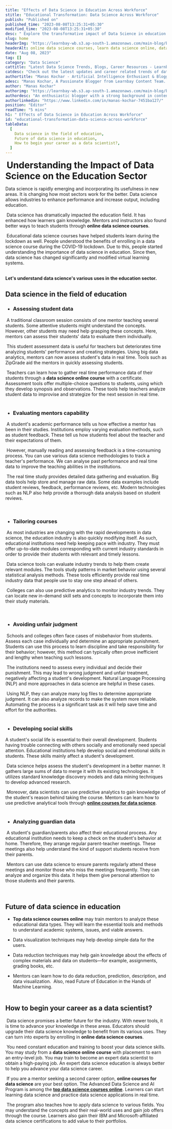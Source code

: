 ```yaml
---
title: "Effects of Data Science in Education Across Workforce"
stitle: "Educational Transformation: Data Science Across Workforce"
publish: "Published on"
published_time: "2023-08-08T13:25:31+05:30"
modified_time: "2023-08-08T13:25:31+05:30"
desc: " Explore the transformative impact of Data Science in education on the workforce, enhancing skills, personalizing learning, and aligning curriculum with industry demands."
slug: home
headerImg: "https://learnbay-wb.s3.ap-south-1.amazonaws.com/main-blog/blog/educational-transformation.png"
headerAlt: online data science courses, learn data science online, data science online course
date: "Aug 08, 2023"
tag: []
category: "Data Science"
cattitle: "Latest Data Science Trends, Blogs, Career Resources - Learnbay Blogs"
catdesc: "Check out the latest updates and career related trends of data science and business analytics here inside the Learnbay's data science blogs."
authortitle: "Manas Kochar - Artificial Intelligence Enthusiast & Blogger | Learnbay"
adesc: "Manas Kochar, A Passionate Blogger from Learnbay Content Team. Explore her Artificial Intelligence and Machine Learning Blogs.."
author: "Manas Kochar"
authorimg: "https://learnbay-wb.s3.ap-south-1.amazonaws.com/main-blog/blog/manas-kochar.webp"
authordesc: "An enthusiastic blogger with a strong background in content creation and a hard-core interest in emerging technologies, mainly hot topics and happenings in AI and machine learning."
authorlinkedin: "https://www.linkedin.com/in/manas-kochar-7451ba127/"
position: "Editor"
readTime: "5 mins"
h1: " Effects of Data Science in Education Across Workforce"
id: "educational-transformation-data-science-across-workforce"
tableData:
  [
    Data science in the field of education,
    Future of data science in education,
    How to begin your career as a data scientist?,
  ]
---
```


​
<span style=" font-weight:bold; font-size:28px">Understanding the Impact of Data Science on the Education Sector
</span> <br/>

Data science is rapidly emerging and incorporating its usefulness in new areas. It is changing how most sectors work for the better. Data science allows industries to enhance performance and increase output, including education.<br/>

​
Data science has dramatically impacted the education field. It has enhanced how learners gain knowledge. Mentors and instructors also found better ways to teach students through <b>online data science courses</b>.<br/>

​
Educational data science courses have helped students learn during the lockdown as well. People understood the benefits of enrolling in a data science course during the COVID-19 lockdown. Due to this, people started understanding the importance of data science in education. Since then, data science has changed significantly and modified virtual learning systems.<br/> <br/>

**Let's understand data science's various uses in the education sector.**
​

## Data science in the field of education

- ### Assessing student data

​
A traditional classroom session consists of one mentor teaching several students. Some attentive students might understand the concepts. However, other students may need help grasping these concepts. Here, mentors can assess their students' data to evaluate them individually. <br/>

​
This student assessment data is useful for teachers but deteriorates time analyzing students' performance and creating strategies. Using big data analytics, mentors can now assess student's data in real time. Tools such as ZipGrade aid the mentors in quickly assessing students.<br/>

​
Teachers can learn how to gather real time performance data of their students through a <b>data science online course</b> with a certificate. Assessment tools offer multiple-choice questions to students, using which they develop synopsis and observations. These tools help teachers analyze student data to improvise and strategize for the next session in real time.<br/>
​

- ### Evaluating mentors capability

​
A student's academic performance tells us how effective a mentor has been in their studies. Institutions employ varying evaluation methods, such as student feedback. These tell us how students feel about the teacher and their expectations of them. <br/>

​
However, manually reading and assessing feedback is a time-consuming process. You can use various data science methodologies to track a teacher's performance. We can analyse past performance and real time data to improve the teaching abilities in the institutions.<br/>

​
The real time study provides detailed data gathering and evaluation. Big data tools help store and manage raw data. Some data examples include student reviews, feedback, performance reviews, etc. Modern technologies such as NLP also help provide a thorough data analysis based on student reviews.<br/>

​

- ### Tailoring courses

​
As most industries are changing with the rapid developments in data science, the education industry is also quickly modifying itself. As such, educational institutions need help keeping pace with industry. They must offer up-to-date modules corresponding with current industry standards in order to provide their students with relevant and timely lessons.<br/>

​
Data science tools can evaluate industry trends to help them create relevant modules. The tools study patterns in market behavior using several statistical analysis methods. These tools efficiently provide real time industry data that people use to stay one step ahead of others.<br/>

​
Colleges can also use predictive analytics to monitor industry trends. They can locate new in-demand skill sets and concepts to incorporate them into their study materials.<br/>

​

- ### Avoiding unfair judgment

​
Schools and colleges often face cases of misbehavior from students. Assess each case individually and determine an appropriate punishment. Students can use this process to learn discipline and take responsibility for their behavior; however, this method can typically often prove inefficient and lengthy when teaching such lessons.<br/>

​
The institutions need to assess every individual and decide their punishment. This may lead to wrong judgment and unfair treatment, negatively affecting a student's development. Natural Language Processing (NLP) and more approaches in data science are helpful in these cases.<br/>

​
Using NLP, they can analyze many log files to determine appropriate judgment. It can also analyze records to make the system more reliable. Automating the process is a significant task as it will help save time and effort for the authorities.<br/>
​

- ### Developing social skills
  
A student's social life is essential to their overall development. Students having trouble connecting with others socially and emotionally need special attention. Educational institutions help develop social and emotional skills in students. These skills mainly affect a student's development.<br/>

​
Data science helps assess the student's development in a better manner. It gathers large sums of data to merge it with its existing technologies. It utilizes standard knowledge discovery models and data mining techniques to develop advanced research.<br/>

​
Moreover, data scientists can use predictive analytics to gain knowledge of the student's reason behind taking the course. Mentors can learn how to use predictive analytical tools through <b><a href="https://www.learnbay.co/data-science-certification-courses" target="_blank">online courses for data science</a></b>.<br/>
​

- ### Analyzing guardian data

​
A student's guardian/parents also affect their educational process. Any educational institution needs to keep a check on the student's behavior at home. Therefore, they arrange regular parent-teacher meetings. These meetings also help understand the kind of support students receive from their parents. <br/>

​
Mentors can use data science to ensure parents regularly attend these meetings and monitor those who miss the meetings frequently. They can analyze and organize this data. It helps them give personal attention to those students and their parents.<br/>

​

## Future of data science in education

- <b>Top data science courses online</b> may train mentors to analyze these educational data types. They will learn the essential tools and methods to understand academic systems, issues, and viable answers.

- Data visualization techniques may help develop simple data for the users.
- Data reduction techniques may help gain knowledge about the effects of complex materials and data on students—for example, assignments, grading books, etc.
- Mentors can learn how to do data reduction, prediction, description, and data visualization.
  ​
  Also, read Future of Education in the Hands of Machine Learning. <br/>
  ​

## How to begin your career as a data scientist?

​
Data science promises a better future for the industry. With newer tools, it is time to advance your knowledge in these areas. Educators should upgrade their data science knowledge to benefit from its various uses. They can turn into experts by enrolling in <b>online data science courses</b>.<br/>

​
You need constant education and training to boost your data science skills. You may study from a <b>data science online course</b> with placement to earn an entry-level job. You may train to become an expert data scientist to obtain a high-paying job. An expert data science education is always better to help you advance your data science career.<br/>

​
If you are a mentor seeking a second career option, <b>online courses for data science</b> are your best option. The Advanced Data Science and AI Program is among the <b><a href="https://www.learnbay.co/data-science-certification-courses" target="_blank">top data science courses online</a></b>. Learners can start learning data science and practice data science applications in real time.<br/>

​
The program also teaches how to apply data science to various fields. You may understand the concepts and their real-world uses and gain job offers through the course. Learners also gain their IBM and Microsoft-affiliated data science certifications to add value to their portfolios.

